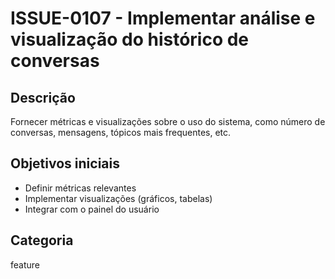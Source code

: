 # ISSUE-0107 - Implementar análise e visualização do histórico de conversas

## Descrição
Fornecer métricas e visualizações sobre o uso do sistema, como número de conversas, mensagens, tópicos mais frequentes, etc.

## Objetivos iniciais
- Definir métricas relevantes
- Implementar visualizações (gráficos, tabelas)
- Integrar com o painel do usuário

## Categoria
feature